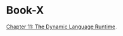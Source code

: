 # Book-X
[Chapter 11: The Dynamic Language Runtime](https://github.com/hadibrais/Book-X/blob/master/Chapters/11.md).
